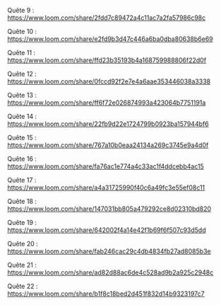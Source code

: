 Quête 9 :
https://www.loom.com/share/2fdd7c89472a4c11ac7a2fa57986c98c

Quête 10 :
https://www.loom.com/share/e2fd9b3d47c446a6ba0dba80638b6e69

Quête 11 :
https://www.loom.com/share/ffd23b35193b4a168759988806f22d0f

Quête 12 :
https://www.loom.com/share/0fccd92f2e7e4a6aae353446038a3338

Quête 13 :
https://www.loom.com/share/ff6f72e026874993a423064b7751191a

Quête 14 :
https://www.loom.com/share/22fb9d22e1724799b0923ba157944bf6

Quête 15 :
https://www.loom.com/share/767a10b0eaa24134a269c3745e9a4d0f

Quête 16 :
https://www.loom.com/share/fa76ac1e774a4c33ac1f4ddcebb4ac15

Quête 17 :
https://www.loom.com/share/a4a31725990f40c6a49fc3e55ef08c11

Quête 18 :
https://www.loom.com/share/147031bb805a479292ce8d02310bd820

Quête 19 :
https://www.loom.com/share/642002f4a14e42f1b69f6f507c93d5dd

Quête 20 :
https://www.loom.com/share/fab246cac29c4db4834fb27ad8085b3e

Quête 21 :
https://www.loom.com/share/ad82d88ac6de4c528ad9b2a925c2948c

Quête 22 :
https://www.loom.com/share/b1f8c18bed2d451f832d14b9323197c7